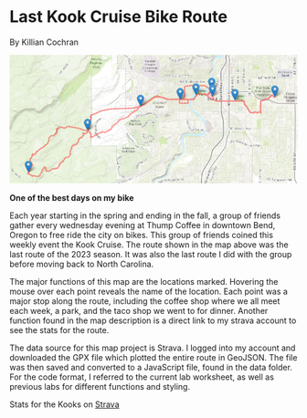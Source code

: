 # Last Kook Cruise Bike Route
By Killian Cochran


<img src="img/kookcruise.png">




**One of the best days on my bike** 


Each year starting in the spring and ending in the fall, a group of friends gather every wednesday evening at Thump Coffee in downtown Bend, Oregon to free ride the city on bikes. This group of friends coined this weekly event the Kook Cruise. The route shown in the map above was the last route of the 2023 season. It was also the last route I did with the group before moving back to North Carolina. 


The major functions of this map are the locations marked. Hovering the mouse over each point reveals the name of the location. Each point was a major stop along the route, including the coffee shop where we all meet each week, a park, and the taco shop we went to for dinner. Another function found in the map description is a direct link to my strava account to see the stats for the route. 


The data source for this map project is Strava. I logged into my account and downloaded the GPX file which plotted the entire route in GeoJSON. The file was then saved and converted to a JavaScript file, found in the data folder. For the code format, I referred to the current lab worksheet, as well as previous labs for different functions and styling.


Stats for the Kooks on [Strava](https://www.strava.com/activities/9845356522)
